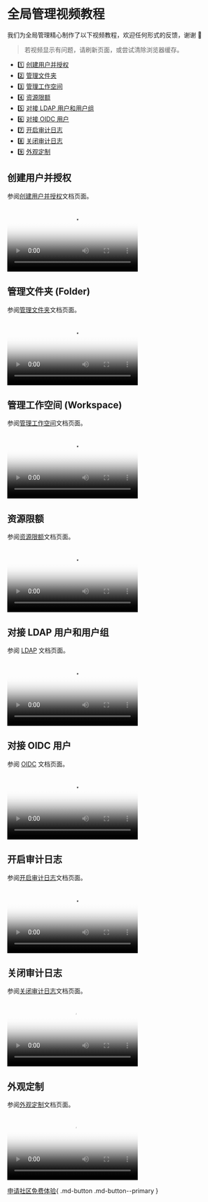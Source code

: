 # 全局管理视频教程

我们为全局管理精心制作了以下视频教程，欢迎任何形式的反馈，谢谢 🙏

> 若视频显示有问题，请刷新页面，或尝试清除浏览器缓存。

<div class="grid cards" markdown>

- :one: [创建用户并授权](#_2)
- :two: [管理文件夹](#folder)
- :three: [管理工作空间](#workspace)
- :four: [资源限额](#_3)
- :five: [对接 LDAP 用户和用户组](#ldap)
- :six: [对接 OIDC 用户](#oidc)
- :seven: [开启审计日志](#_4)
- :eight: [关闭审计日志](#_5)
- :nine: [外观定制](#_6)

</div>

## 创建用户并授权

参阅[创建用户并授权](../ghippo/user-guide/access-control/user.md)文档页面。

<div class="responsive-video-container">
<video controls src="https://harbor-test2.cn-sh2.ufileos.com/docs/videos/create-user.mp4" preload="metadata" poster="../images/ghippo-user.png"></video>
</div>

## 管理文件夹 (Folder)

参阅[管理文件夹](../ghippo/user-guide/workspace/folders.md)文档页面。

<div class="responsive-video-container">
<video controls src="https://harbor-test2.cn-sh2.ufileos.com/docs/videos/manage-folder.mp4" preload="metadata" poster="../images/ghippo-folder.png"></video>
</div>

## 管理工作空间 (Workspace)

参阅[管理工作空间](../ghippo/user-guide/workspace/workspace.md)文档页面。

<div class="responsive-video-container">
<video controls src="https://harbor-test2.cn-sh2.ufileos.com/docs/videos/workspace.mp4" preload="metadata" poster="../images/ghippo-workspace.png"></video>
</div>

## 资源限额

参阅[资源限额](../ghippo/user-guide/workspace/quota.md)文档页面。

<div class="responsive-video-container">
<video controls src="https://harbor-test2.cn-sh2.ufileos.com/docs/videos/resourcequota.mp4" preload="metadata" poster="../images/ghippo-resources.png"></video>
</div>

## 对接 LDAP 用户和用户组

参阅 [LDAP](../ghippo/user-guide/access-control/ldap.md) 文档页面。

<div class="responsive-video-container">
<video controls src="https://harbor-test2.cn-sh2.ufileos.com/docs/videos/ldap.mp4" preload="metadata" poster="../images/ghippo-ldap"></video>
</div>

## 对接 OIDC 用户

参阅 [OIDC](../ghippo/user-guide/access-control/oidc.md) 文档页面。

<div class="responsive-video-container">
<video controls src="https://harbor-test2.cn-sh2.ufileos.com/docs/videos/oidc.mp4" preload="metadata" poster="../images/ghippo-oidc.png"></video>
</div>

## 开启审计日志

参阅[开启审计日志](../ghippo/user-guide/audit/open-audit.md)文档页面。

<div class="responsive-video-container">
<video controls src="https://harbor-test2.cn-sh2.ufileos.com/docs/videos/audit-on.mp4" preload="metadata" poster="../images/ghippo-audit.png"></video>
</div>

## 关闭审计日志

参阅[关闭审计日志](../ghippo/user-guide/audit/open-audit.md#_4)文档页面。

<div class="responsive-video-container">
<video controls src="https://harbor-test2.cn-sh2.ufileos.com/docs/videos/audit-off.mp4" preload="metadata" poster="../images/ghippo-auditoff.png"></video>
</div>

## 外观定制

参阅[外观定制](../ghippo/user-guide/platform-setting/appearance.md)文档页面。

<div class="responsive-video-container">
<video controls src="https://harbor-test2.cn-sh2.ufileos.com/docs/videos/appearance.mp4" preload="metadata" poster="../images/ghippo-appearance.png"></video>
</div>

[申请社区免费体验](../dce/license0.md){ .md-button .md-button--primary }
